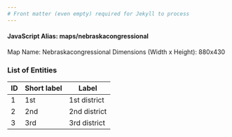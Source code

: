 ```yaml
---
# Front matter (even empty) required for Jekyll to process
---
```


#### JavaScript Alias: maps/nebraskacongressional

Map Name: Nebraskacongressional
Dimensions (Width x Height): 880x430





### List of Entities

ID | Short label | Label
---|---|---|
1|1st|1st district
2|2nd|2nd district
3|3rd|3rd district

